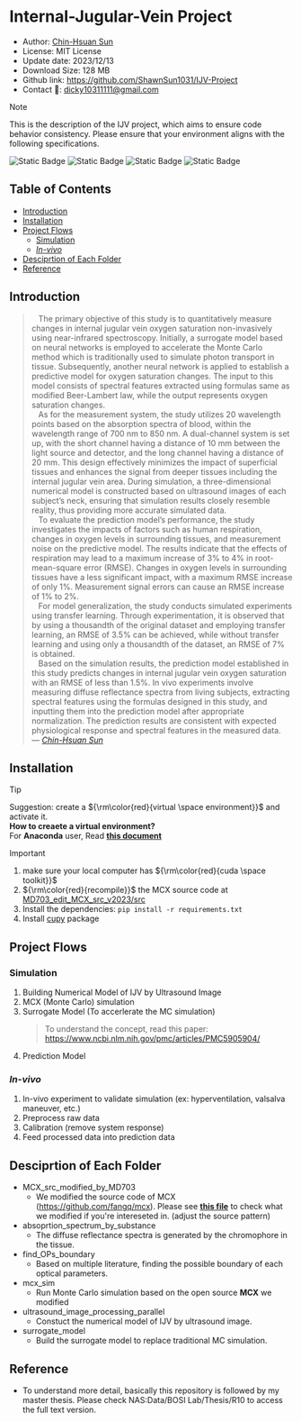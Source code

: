 Internal-Jugular-Vein Project
===
-   Author: [Chin-Hsuan Sun](https://shawnsun1031.github.io/)
-   License: MIT License
-   Update date: 2023/12/13
-   Download Size: 128 MB
-   Github link: https://github.com/ShawnSun1031/IJV-Project
-   Contact :email:: dicky10311111@gmail.com 

> [!NOTE] 
> This is the description of the IJV project, which aims to ensure code behavior consistency. Please ensure that your environment aligns with the following specifications.

![Static Badge](https://img.shields.io/badge/python-v3.8.0-blue)
![Static Badge](https://img.shields.io/badge/pip-v20.2.0_(python3.8)-orange)
![Static Badge](https://img.shields.io/badge/cuda-v11.7.0-green)
![Static Badge](https://img.shields.io/badge/OS-ubuntu_18.04-purple)



## Table of Contents
- [Introduction](#Introduction)
- [Installation](#Installation)
- [Project Flows](#Project-Flows)
    - [Simulation](#Simulation)
    - [*In-vivo*](#In-vivo)
- [Desciprtion of Each Folder](#Desciprtion-of-Each-Folder)
- [Reference](#Reference)

## Introduction
> &nbsp;&nbsp;&nbsp;The primary objective of this study is to quantitatively measure changes in internal jugular vein oxygen saturation non-invasively using near-infrared spectroscopy. Initially, a surrogate model based on neural networks is employed to accelerate the Monte Carlo method which is traditionally used to simulate photon transport in tissue. Subsequently, another neural network is applied to establish a predictive model for oxygen saturation changes. The input to this model consists of spectral features extracted using formulas same as modified Beer-Lambert law, while the output represents oxygen saturation changes.  
> &nbsp;&nbsp;&nbsp;As for the measurement system, the study utilizes 20 wavelength points based on the absorption spectra of blood, within the wavelength range of 700 nm to 850 nm. A dual-channel system is set up, with the short channel having a distance of 10 mm between the light source and detector, and the long channel having a distance of 20 mm. This design effectively minimizes the impact of superficial tissues and enhances the signal from deeper tissues including the internal jugular vein area. During simulation, a three-dimensional numerical model is constructed based on ultrasound images of each subject’s neck, ensuring
that simulation results closely resemble reality, thus providing more accurate simulated data.  
> &nbsp;&nbsp;&nbsp;To evaluate the prediction model’s performance, the study investigates the impacts of factors such as human respiration, changes in oxygen levels in surrounding tissues, and measurement noise on the predictive model. The results indicate that the effects of respiration may lead to a maximum increase of 3% to 4% in root-mean-square error (RMSE). Changes in oxygen levels in surrounding tissues have a less significant impact, with a maximum RMSE increase of only 1%. Measurement signal errors can cause an RMSE increase of 1% to 2%.  
> &nbsp;&nbsp;&nbsp;For model generalization, the study conducts simulated experiments using transfer learning. Through experimentation, it is observed that by using a thousandth of the original dataset and employing transfer learning, an RMSE of 3.5% can be achieved, while without transfer learning and using only a thousandth of the dataset, an RMSE of 7% is obtained.  
> &nbsp;&nbsp;&nbsp;Based on the simulation results, the prediction model established in this study predicts changes in internal jugular vein oxygen saturation with an RMSE of less than 1.5%. In vivo experiments involve measuring diffuse reflectance spectra from living subjects, extracting spectral features using the formulas designed in this study, and inputting them into the prediction model after appropriate normalization. The prediction results are consistent with expected physiological response and spectral features in the measured data.  
>  &mdash; <cite>[Chin-Hsuan Sun][1]</cite>  

[1]: https://shawnsun1031.github.io/

## Installation
> [!TIP]
> Suggestion: create a ${\rm\color{red}{virtual \space environment}}$ and activate it.  
> **How to creaete a virtual environment?**  
> For **Anaconda** user, Read [**this document**](https://hackmd.io/@aMXX54b3ToSm3kTNB_LuWQ/BJ_No2Rkp)

> [!IMPORTANT]
> 1. make sure your local computer has ${\rm\color{red}{cuda \space toolkit}}$
> 2. ${\rm\color{red}{recompile}}$ the MCX source code at [MD703_edit_MCX_src_v2023/src](https://github.com/ShawnSun1031/IJV-Project/tree/main/MD703_edit_MCX_src_v2023/src)
> 3. Install the dependencies: `pip install -r requirements.txt`
> 4. Install [cupy](https://docs.cupy.dev/en/latest/install.html) package


## Project Flows
### Simulation
1. Building Numerical Model of IJV by Ultrasound Image
2. MCX (Monte Carlo) simulation
3. Surrogate Model (To accerlerate the MC simulation)
    > To understand the concept, read this paper: https://www.ncbi.nlm.nih.gov/pmc/articles/PMC5905904/
5. Prediction Model 
### *In-vivo*
1. In-vivo experiment to validate simulation (ex: hyperventilation, valsalva maneuver, etc.)
2. Preprocess raw data
3. Calibration (remove system response)
4. Feed processed data into prediction data

## Desciprtion of Each Folder
* MCX_src_modified_by_MD703
    * We modified the source code of MCX (https://github.com/fangq/mcx). Please see [**this file**](https://hackmd.io/@73X8klpNRmSsdgJzudHbgA/SyeF6nI9P#20210409---mcx_corecu-%E4%BF%AE%E6%94%B9) to check what we modified if you're intereseted in. (adjust the source pattern)  
* absoprtion_spectrum_by_substance
    * The diffuse reflectance spectra is generated by the chromophore in the tissue.
* find_OPs_boundary
    * Based on multiple literature, finding the possible boundary of each optical parameters.
* mcx_sim
    * Run Monte Carlo simulation based on the open source **MCX** we modified
* ultrasound_image_processing_parallel
    * Constuct the numerical model of IJV by ultrasound image.
* surrogate_model
    * Build the surrogate model to replace traditional MC simulation.


## Reference
* To understand more detail, basically this repository is followed by my master thesis. Please check NAS:Data/BOSI Lab/Thesis/R10 to access the full text version.

